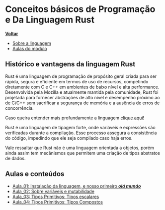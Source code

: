 # Conceitos básicos de Programação e Da Linguagem Rust

**[Voltar](./../readme.md)**

- [Sobre a linguagem](#histórico-e-vantagens-da-linguagem-rust)
- [Aulas do módulo](#aulas-e-conteúdos)

## Histórico e vantagens da linguagem Rust

Rust é uma linguagem de programação de propósito geral criada para ser rápida, segura e eficiente em termos de uso de recursos, competindo diretamente com C e C++ em ambientes de baixo nível e alta performance. Desenvolvida pela Mozilla e atualmente mantida pela comunidade, Rust foi projetada para fornecer abstrações de alto nível e desempenho próximo ao de C/C++ sem sacrificar a segurança de memória e a ausência de erros de concorrência.

Caso queira entender mais profundamente a linguagem [clique aqui!](./aboutLanguage.md)

Rust é uma linguagem de tipagem forte, onde variáveis e expressões são verificadas durante a compilação. Esse processo assegura a consistência do código, impedindo que ele seja compilado caso haja erros.

Vale ressaltar que Rust não é uma linguagem orientada a objetos, porém ainda assim tem mecânismos que permitem uma criação de tipos abstratos de dados.

## Aulas e conteúdos

- [Aula_01: Instalação da linguagem, e nosso primeiro **_olá mundo_**](./Aula_01/readme.md)
- [Aula_02: Sobre variáveis e mutabilidade](./Aula_02/readme.md)
- [Aula_03: Tipos Primitivos: Tipos escalares](./Aula_03/readme.md)
- [Aula_04: Tipos Primitivos: Tipos Compostos](./Aula_04/readme.md)
